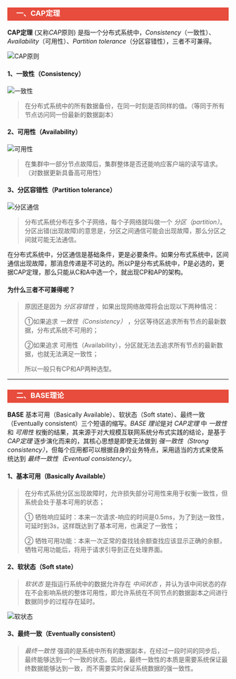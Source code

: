 <h3 style="padding-bottom:6px; padding-left:20px; color:#ffffff; background-color:#E74C3C;">一、CAP定理</h3>

**CAP定理** (又称*CAP*原则) 是指一个分布式系统中，*Consistency*（一致性）、 *Availability*（可用性）、*Partition tolerance*（分区容错性），三者不可兼得。

![CAP原则]()

#### 1、一致性（Consistency）

![一致性]()

> 在分布式系统中的所有数据备份，在同一时刻是否同样的值。（等同于所有节点访问同一份最新的数据副本）



#### 2、可用性（Availability）

![可用性]()

> 在集群中一部分节点故障后，集群整体是否还能响应客户端的读写请求。（对数据更新具备高可用性）



#### 3、分区容错性（Partition tolerance）

![分区通信]()

> 分布式系统分布在多个子网络，每个子网络就叫做一个 *分区（partition）*。分区出错(出现故障)的意思是，分区之间通信可能会出现故障，那么分区之间就可能无法通信。

在分布式系统中，分区通信是基础条件，更是必要条件。如果分布式系统中，区间通信出现故障，那消息传递是不可达的。所以P是分布式系统中，P是必选的，更据CAP定理，那么只能从C和A中选一个，就出现CP和AP的架构。



#### 为什么三者不可兼得呢？

> 原因还是因为 *分区容错性* ，如果出现网络故障将会出现以下两种情况：
>
> ①如果追求 *一致性（Consistency）* ，分区等待区追求所有节点的最新数据，分布式系统不可用的；
>
> ②如果追求  可用性（Availability），分区就无法去追求所有节点的最新数据，也就无法满足一致性；
>
> 所以一般只有CP和AP两种选型。



---

<h3 style="padding-bottom:6px; padding-left:20px; color:#ffffff; background-color:#E74C3C;">二、BASE理论</h3>

**BASE** 基本可用（Basically Available）、软状态（Soft state）、最终一致（Eventually consistent）三个短语的缩写。*BASE 理论*是对 *CAP定理* 中 *一致性* 和 *可用性* 权衡的结果，其来源于对大规模互联网系统分布式实践的结论，是基于 *CAP定理* 逐步演化而来的，其核心思想是即使无法做到 *强一致性（Strong consistency）*，但每个应用都可以根据自身的业务特点，采用适当的方式来使系统达到 *最终一致性（Eventual consistency）*。

#### 1、基本可用（Basically Available）

> 在分布式系统分区出现故障时，允许损失部分可用性来用于权衡一致性，但系统会处于基本可用的状态；
>
> ① 牺牲响应延时：本来一次请求-响应的时间是0.5ms，为了到达一致性，可延时到3s，这样既达到了基本可用，也满足了一致性；
>
> ② 牺牲可用功能：本来一次正常的查找钱余额查找应该显示正确的余额，牺牲可用功能后，将用于请求引导到正在处理界面。



#### 2、软状态（Soft state）

> *软状态* 是指运行系统中的数据允许存在 *中间状态* ，并认为该中间状态的存在不会影响系统的整体可用性，即允许系统在不同节点的数据副本之间进行数据同步的过程存在延时。

![软状态]()



#### 3、最终一致（Eventually consistent）

> *最终一致性* 强调的是系统中所有的数据副本，在经过一段时间的同步后，最终能够达到一个一致的状态。因此，最终一致性的本质是需要系统保证最终数据能够达到一致，而不需要实时保证系统数据的强一致性。